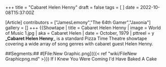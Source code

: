 +++
title = "Cabaret Helen Henny"
draft = false
tags = [ ]
date = 2022-10-08T15:37:00Z

[Article]
contributors = ["JamesLemony","The 64th Gamer","Jaxonia"]
gallery = []
+++
{{Showtape | title = Cabaret Helen Henny
| image = World of Music 1.jpg
| aka = Cabaret Helen
| date = October, 1979
| pttreel = y
**_Cabaret Helen Henny**_ is a standard Pizza Time Theatre showtape covering a wide array of song genres with cabaret guest Helen Henny.

##Segments:##
#[File:New Graphic.png]({{< ref "wiki/FileNew Graphicpng.md" >}}) If I Knew You Were Coming I'd Have Baked A Cake
##